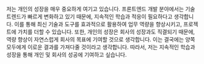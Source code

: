 저는 개인의 성장을 매우 중요하게 여기고 있습니다. 프론트엔드 개발 분야에서는 기술 트렌드가 빠르게 변화하고 있기 때문에, 지속적인 학습과 적응이 필요하다고 생각합니다. 이를 통해 최신 기술과 도구를 효과적으로 활용하여 업무 역량을 향상시키고, 프로젝트에 가치를 더할 수 있습니다. 또한, 개인의 성장은 회사의 성장과도 직결되기 때문에, 역량 향상이 자연스럽게 회사의 목표에 기여할 것으로 생각합니다. 이는 결국에는 양쪽 모두에게 이로운 결과를 가져다줄 것이라고 생각합니다. 따라서, 저는 지속적인 학습과 성장을 통해 개인 및 회사의 성공에 기여하고 싶습니다.
